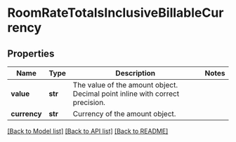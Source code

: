 # RoomRateTotalsInclusiveBillableCurrency

## Properties
Name | Type | Description | Notes
------------ | ------------- | ------------- | -------------
**value** | **str** | The value of the amount object. Decimal point inline with correct precision. | 
**currency** | **str** | Currency of the amount object. | 

[[Back to Model list]](../README.md#documentation-for-models) [[Back to API list]](../README.md#documentation-for-api-endpoints) [[Back to README]](../README.md)


